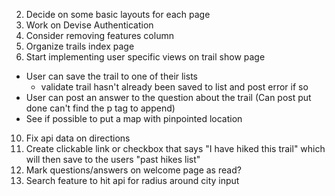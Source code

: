 2.  Decide on some basic layouts for each page
4.  Work on Devise Authentication
6.  Consider removing features column
7.  Organize trails index page
9.  Start implementing user specific views on trail show page
  - User can save the trail to one of their lists
    - validate trail hasn't already been saved to list and post error if so
  - User can post an answer to the question about the trail (Can post put done can't find the p tag to append)
  - See if possible to put a map with pinpointed location
10.  Fix api data on directions
11.  Create clickable link or checkbox that says "I have hiked this trail" which will then save to the users "past hikes list"
13. Mark questions/answers on welcome page as read?
14. Search feature to hit api for radius around city input
